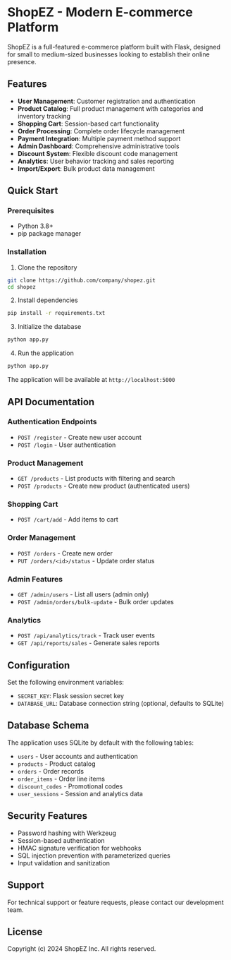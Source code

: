 # ShopEZ - Modern E-commerce Platform

ShopEZ is a full-featured e-commerce platform built with Flask, designed for small to medium-sized businesses looking to establish their online presence.

## Features

- **User Management**: Customer registration and authentication
- **Product Catalog**: Full product management with categories and inventory tracking
- **Shopping Cart**: Session-based cart functionality
- **Order Processing**: Complete order lifecycle management
- **Payment Integration**: Multiple payment method support
- **Admin Dashboard**: Comprehensive administrative tools
- **Discount System**: Flexible discount code management
- **Analytics**: User behavior tracking and sales reporting
- **Import/Export**: Bulk product data management

## Quick Start

### Prerequisites
- Python 3.8+
- pip package manager

### Installation

1. Clone the repository
```bash
git clone https://github.com/company/shopez.git
cd shopez
```

2. Install dependencies
```bash
pip install -r requirements.txt
```

3. Initialize the database
```bash
python app.py
```

4. Run the application
```bash
python app.py
```

The application will be available at `http://localhost:5000`

## API Documentation

### Authentication Endpoints
- `POST /register` - Create new user account
- `POST /login` - User authentication

### Product Management
- `GET /products` - List products with filtering and search
- `POST /products` - Create new product (authenticated users)

### Shopping Cart
- `POST /cart/add` - Add items to cart

### Order Management
- `POST /orders` - Create new order
- `PUT /orders/<id>/status` - Update order status

### Admin Features
- `GET /admin/users` - List all users (admin only)
- `POST /admin/orders/bulk-update` - Bulk order updates

### Analytics
- `POST /api/analytics/track` - Track user events
- `GET /api/reports/sales` - Generate sales reports

## Configuration

Set the following environment variables:

- `SECRET_KEY`: Flask session secret key
- `DATABASE_URL`: Database connection string (optional, defaults to SQLite)

## Database Schema

The application uses SQLite by default with the following tables:
- `users` - User accounts and authentication
- `products` - Product catalog
- `orders` - Order records
- `order_items` - Order line items
- `discount_codes` - Promotional codes
- `user_sessions` - Session and analytics data

## Security Features

- Password hashing with Werkzeug
- Session-based authentication
- HMAC signature verification for webhooks
- SQL injection prevention with parameterized queries
- Input validation and sanitization

## Support

For technical support or feature requests, please contact our development team.

## License

Copyright (c) 2024 ShopEZ Inc. All rights reserved. 
